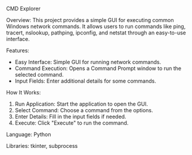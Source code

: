 CMD Explorer

Overview:
This project provides a simple GUI for executing common Windows network commands. It allows users to run commands like ping, tracert, nslookup, pathping, ipconfig, and netstat through an easy-to-use interface.

Features:
- Easy Interface: Simple GUI for running network commands.
- Command Execution: Opens a Command Prompt window to run the selected command.
- Input Fields: Enter additional details for some commands.

How It Works:
1) Run Application: Start the application to open the GUI.
2) Select Command: Choose a command from the options.
3) Enter Details: Fill in the input fields if needed.
4) Execute: Click "Execute" to run the command.

Language:
Python

Libraries:
tkinter,
subprocess

